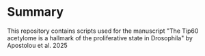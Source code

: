 # Summary

This repository contains scripts used for the manuscript "The Tip60 acetylome is a hallmark of the proliferative state in Drosophila" by Apostolou et al. 2025

